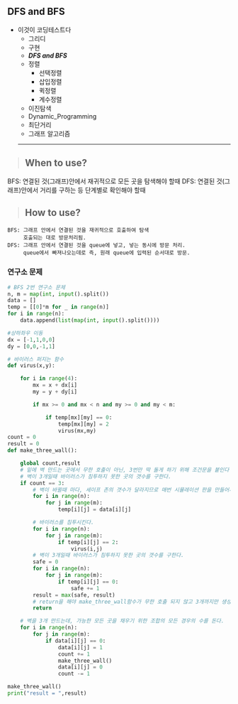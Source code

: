 ## DFS and BFS
   
* 이것이 코딩테스트다
  * 그리디
  * 구현
  * ***DFS and BFS***
  * 정렬
    * 선택정렬
    * 삽입정렬
    * 퀵정렬
    * 계수정렬
  * 이진탐색
  * Dynamic_Programming
  * 최단거리
  * 그래프 알고리즘
  ***   
  
>	## When to use?
   BFS: 연결된 것(그래프)안에서 재귀적으로 모든 곳을 탐색해야 할때
   DFS: 연결된 것(그래프)안에서 거리를 구하는 등 단계별로 확인해야 할때

>	## How to use?
    
>   
    BFS: 그래프 안에서 연결된 것을 재귀적으로 호출하여 탐색
         호출되는 대로 방문처리됨.
    DFS: 그래프 안에서 연결된 것을 queue에 넣고, 넣는 동시에 방문 처리. 
         queue에서 빠져나오는데로 즉, 원래 queue에 입력된 순서대로 방문.
    
### 연구소 문제
```python
# BFS 2번 연구소 문제
n, m = map(int, input().split())
data = []
temp = [[0]*m for _ in range(n)]
for i in range(n):
    data.append(list(map(int, input().split())))

#상하좌우 이동
dx = [-1,1,0,0]
dy = [0,0,-1,1]

# 바이러스 퍼지는 함수
def virus(x,y):

    for i in range(4):
        mx = x + dx[i]
        my = y + dy[i]

        if mx >= 0 and mx < n and my >= 0 and my < m:

            if temp[mx][my] == 0:
                temp[mx][my] = 2
                virus(mx,my)
count = 0
result = 0
def make_three_wall():

    global count,result
    # 밑에 벽 만드는 곳에서 무한 호출이 아닌, 3번만 딱 돌게 하기 위해 조건문을 붙인다
    # 벽이 3개일때 바이러스가 침투하지 못한 곳의 갯수를 구한다.
    if count == 3:
        # 벽이 바뀔때 마다, 세이프 존의 갯수가 달라지므로 매번 시뮬레이션 판을 만들어서 세이프존의 갯수를 센다.
        for i in range(n):
            for j in range(m):
                temp[i][j] = data[i][j]

        # 바이러스를 침투시킨다.
        for i in range(n):
            for j in range(m):
                if temp[i][j] == 2:
                    virus(i,j)
        # 벽이 3개일때 바이러스가 침투하지 못한 곳의 갯수를 구한다.
        safe = 0
        for i in range(n):
            for j in range(m):
                if temp[i][j] == 0:
                    safe += 1
        result = max(safe, result)
        # return을 해야 make_three_wall함수가 무한 호출 되지 않고 3개까지만 생성되고 다시 벽 1개를 없애고 새로운 1개를 만들 수 있다.
        return

    # 벽을 3개 만드는데, 가능한 모든 곳을 채우기 위한 조합의 모든 경우의 수를 돈다.
    for i in range(n):
        for j in range(m):
            if data[i][j] == 0:
                data[i][j] = 1
                count += 1
                make_three_wall()
                data[i][j] = 0
                count -= 1

make_three_wall()
print("result = ",result)

```
